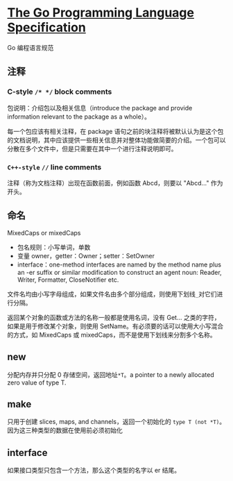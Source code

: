 # [The Go Programming Language Specification](https://golang.org/ref/spec)

Go 编程语言规范

## 注释

### C-style `/* */` block comments

包说明：介绍包以及相关信息（introduce the package and provide information relevant to the package as a whole）。

每一个包应该有相关注释，在 package 语句之前的块注释将被默认认为是这个包的文档说明，其中应该提供一些相关信息并对整体功能做简要的介绍。一个包可以分散在多个文件中，但是只需要在其中一个进行注释说明即可。

### `C++-style` `//` line comments

注释（称为文档注释）出现在函数前面，例如函数 Abcd，则要以 "Abcd..." 作为开头。

## 命名

MixedCaps or mixedCaps

- 包名规则：小写单词，单数
- 变量 owner，getter：Owner；setter：SetOwner
- interface：one-method interfaces are named by the method name plus an -er suffix or similar modification to construct an agent noun: Reader, Writer, Formatter, CloseNotifier etc.

文件名均由小写字母组成，如果文件名由多个部分组成，则使用下划线`_`对它们进行分隔。

返回某个对象的函数或方法的名称一般都是使用名词，没有 Get... 之类的字符，如果是用于修改某个对象，则使用 SetName。有必须要的话可以使用大小写混合的方式，如 MixedCaps 或 mixedCaps，而不是使用下划线来分割多个名称。

## new

分配内存并只分配 0 存储空间，返回地址`*T`。a pointer to a newly allocated zero value of type T.

## make

只用于创建 slices, maps, and channels，返回一个初始化的 `type T (not *T)`。因为这三种类型的数据在使用前必须初始化

## interface

如果接口类型只包含一个方法，那么这个类型的名字以 er 结尾。